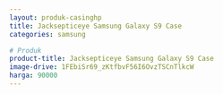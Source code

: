 ```yaml
---
layout: produk-casinghp
title: Jacksepticeye Samsung Galaxy S9 Case
categories: samsung

# Produk
product-title: Jacksepticeye Samsung Galaxy S9 Case
image-drive: 1FEbiSr69_zKtfbvF56I6OvzTSCnTlkcW
harga: 90000
---
```

